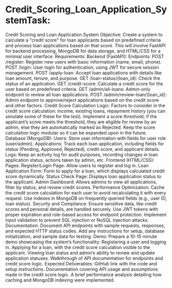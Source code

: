 # Credit_Scoring_Loan_Application_SystemTask: 
Credit Scoring and Loan Application System
Objective:
Create a system to calculate a "credit score" for loan applicants based on predefined criteria and process loan applications based on that score. This will involve FastAPI for backend processing, MongoDB for data storage, and HTML/CSS for a minimal user interface.
Requirements:
Backend (FastAPI):
Endpoints:
POST /register: Register new users with basic information (name, email, phone).
POST /login: User login for authentication, using JWT for secure session management.
POST /apply-loan: Accept loan applications with details like loan amount, tenure, and purpose.
GET /loan-status/{loan_id}: Check the status of an application.
GET /credit-score: Calculate a credit score for the user based on predefined criteria.
GET /admin/all-loans: Admin-only endpoint to review all loan applications.
POST /admin/review-loan/{loan_id}: Admin endpoint to approve/reject applications based on the credit score and other factors.
Credit Score Calculation Logic:
Factors to consider in the credit score calculation: income, existing loans, repayment history (you can simulate some of these for the test).
Implement a score threshold; if the applicant’s score meets the threshold, they are eligible for review by an admin, else they are automatically marked as Rejected.
Keep the score calculation logic modular so it can be expanded upon in the future.
Database (MongoDB):
Users: Store user information with fields for user role (user/admin).
Applications: Track each loan application, including fields for status (Pending, Approved, Rejected), credit score, and applicant details.
Logs: Keep an activity log for audit purposes, recording changes in loan application status, actions taken by admin, etc.
Frontend (HTML/CSS):
Pages:
Register/Login Page: Allow users to register and log in.
Loan Application Form: Form to apply for a loan, which displays calculated credit score dynamically.
Status Check Page: Displays loan application status to the applicant.
Admin Dashboard: Allows admins to view all applications, filter by status, and review credit scores.
Performance Optimization:
Cache the credit score calculation for each user to avoid recalculating it with every request.
Use indexes in MongoDB on frequently queried fields (e.g., user ID, loan status).
Security and Compliance:
Ensure sensitive data, like credit scores and personal details, are handled securely.
Use JWT tokens with proper expiration and role-based access for endpoint protection.
Implement input validation to prevent SQL injection or NoSQL injection attacks.
Documentation:
Document API endpoints with sample requests, responses, and expected HTTP status codes.
Add any instructions for setup, database initialization, and sample data for testing.
Demo:
Prepare a 10-15 minute demo showcasing the system’s functionality:
Registering a user and logging in.
Applying for a loan, with the credit score calculation visible to the applicant.
Viewing loan status and admin’s ability to review and update application statuses.
Walkthrough of API documentation for endpoints and credit score logic.
Expected Deliverables:
GitHub link with the code and setup instructions.
Documentation covering API usage and assumptions made in the credit score logic.
A brief performance analysis detailing how caching and MongoDB indexing were implemented.
